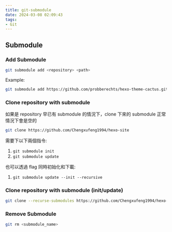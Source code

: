 ```yaml
---
title: git-submodule
date: 2024-03-08 02:09:43
tags:
- Git
---
```

## Submodule

### Add Submodule

```bash
git submodule add <repository> <path>
```

Example:

```bash
git submodule add https://github.com/probberechts/hexo-theme-cactus.git themes/cactus
```

### Clone repository with submodule

如果是 repository 早已有 submodule 的情況下，clone 下來的 submodule 正常情況下會是空的

```bash
git clone https://github.com/Chengxufeng1994/hexo-site
```

需要下以下兩個指令:

1. `git submodule init`
2. `git submodule update`

也可以透過 flag 同時初始化和下載:

1. `git submodule update --init --recursive`

### Clone repository with submodule (init/update)

```bash
git clone --recurse-submodules https://github.com/Chengxufeng1994/hexo-site
```

### Remove Submodule

```bash
git rm <submodule_name>
```

